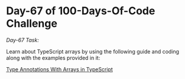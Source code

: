 # Day-67 of 100-Days-Of-Code Challenge

*Day-67 Task:*

Learn about TypeScript arrays by using the following guide and coding along with the examples provided in it:

[Type Annotations With Arrays in TypeScript](https://github.com/AsharibAli/100-days-of-code/tree/main/day-67)
